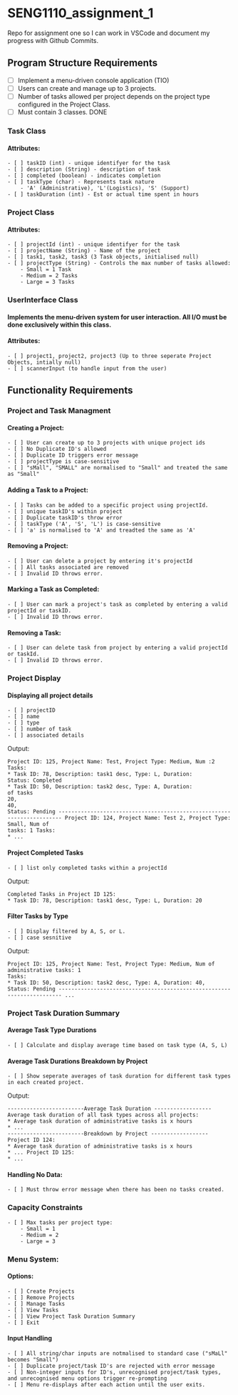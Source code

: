 # SENG1110_assignment_1
Repo for assignment one so I can work in VSCode and document my progress with Github Commits. 

## Program Structure Requirements
- [ ] Implement a menu-driven console application (TIO)
- [ ] Users can create and manage up to 3 projects.
- [ ] Number of tasks allowed per project depends on the project type configured in the Project Class. 
- [ ] Must contain 3 classes. DONE

### Task Class
#### Attributes:
    - [ ] taskID (int) - unique identifyer for the task
    - [ ] description (String) - description of task
    - [ ] completed (boolean) - indicates completion
    - [ ] taskType (char) - Represents task nature 
        - 'A' (Administrative), 'L'(Logistics), 'S' (Support)
    - [ ] taskDuration (int) - Est or actual time spent in hours

### Project Class
#### Attributes:
    - [ ] projectId (int) - unique identifyer for the task
    - [ ] projectName (String) - Name of the project
    - [ ] task1, task2, task3 (3 Task objects, initialised null)
    - [ ] projectType (String) - Controls the max number of tasks allowed:
        - Small = 1 Task
        - Medium = 2 Tasks
        - Large = 3 Tasks

### UserInterface Class
#### Implements the menu-driven system for user interaction. All I/O must be done exclusively within this class. 
#### Attributes:
    - [ ] project1, project2, project3 (Up to three seperate Project Objects, intially null)
    - [ ] scannerInput (to handle input from the user)

## Functionality Requirements
### Project and Task Managment

#### Creating a Project:
    - [ ] User can create up to 3 projects with unique project ids
    - [ ] No Duplicate ID's allowed
    - [ ] Duplicate ID triggers error message
    - [ ] projectType is case-sensitive 
    - [ ] "sMall", "SMALL" are normalised to "Small" and treated the same as "Small"

#### Adding a Task to a Project:
    - [ ] Tasks can be added to a specific project using projectId.
    - [ ] unique taskID's within project
    - [ ] Duplicate taskID's throw error
    - [ ] taskType ('A', 'S', 'L') is case-sensitive
    - [ ] 'a' is normalised to 'A' and treadted the same as 'A'

#### Removing a Project:
    - [ ] User can delete a project by entering it's projectId
    - [ ] All tasks associated are removed
    - [ ] Invalid ID throws error.

#### Marking a Task as Completed:
    - [ ] User can mark a project's task as completed by entering a valid projectId or taskID. 
    - [ ] Invalid ID throws error.

#### Removing a Task:
    - [ ] User can delete task from project by entering a valid projectId or taskId.
    - [ ] Invalid ID throws error. 

### Project Display
#### Displaying all project details
    - [ ] projectID
    - [ ] name
    - [ ] type
    - [ ] number of task
    - [ ] associated details


Output:

```
Project ID: 125, Project Name: Test, Project Type: Medium, Num :2
Tasks:
* Task ID: 78, Description: task1 desc, Type: L, Duration:
Status: Completed
* Task ID: 50, Description: task2 desc, Type: A, Duration:
of tasks
20,
40,
Status: Pending ----------------------------------------------------------------------- Project ID: 124, Project Name: Test 2, Project Type: Small, Num of
tasks: 1 Tasks:
* ...
```

#### Project Completed Tasks
    - [ ] list only completed tasks within a projectId

Output:
```
Completed Tasks in Project ID 125:
* Task ID: 78, Description: task1 desc, Type: L, Duration: 20
```

#### Filter Tasks by Type
    - [ ] Display filtered by A, S, or L.
    - [ ] case sesnitive

Output:
```
Project ID: 125, Project Name: Test, Project Type: Medium, Num of administrative tasks: 1
Tasks:
* Task ID: 50, Description: task2 desc, Type: A, Duration: 40,
Status: Pending ----------------------------------------------------------------------- ...
```

### Project Task Duration Summary
#### Average Task Type Durations
    - [ ] Calculate and display average time based on task type (A, S, L)

#### Average Task Durations Breakdown by Project
    - [ ] Show seperate averages of task duration for different task types in each created project. 

Output:

```
------------------------Average Task Duration ------------------ Average task duration of all task types across all projects:
* Average task duration of administrative tasks is x hours
* ...
------------------------Breakdown by Project ------------------ Project ID 124:
* Average task duration of administrative tasks is x hours
* ... Project ID 125:
* ...
```

#### Handling No Data:
    - [ ] Must throw error message when there has been no tasks created.

### Capacity Constraints
    - [ ] Max tasks per project type:
        - Small = 1
        - Medium = 2
        - Large = 3

### Menu System:
#### Options:
    - [ ] Create Projects
    - [ ] Remove Projects
    - [ ] Manage Tasks
    - [ ] View Tasks
    - [ ] View Project Task Duration Summary
    - [ ] Exit

#### Input Handling
    - [ ] All string/char inputs are notmalised to standard case ("sMaLl" becomes "Small")
    - [ ] Duplicate project/task ID's are rejected with error message
    - [ ] Non-integer inputs for ID's, unrecognised project/task types, and unrecognised menu options trigger re-prompting
    - [ ] Menu re-displays after each action until the user exits.
    
